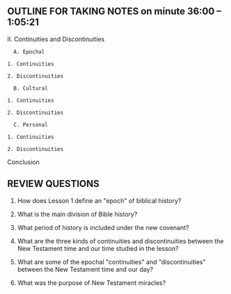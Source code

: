 ## OUTLINE FOR TAKING NOTES on minute 36:00 – 1:05:21

II. Continuities and Discontinuities

      A. Epochal

  	1. Continuities

  	2. Discontinuities

      B. Cultural

  	1. Continuities

  	2. Discontinuities

      C. Personal

  	1. Continuities

  	2. Discontinuities

Conclusion


## REVIEW QUESTIONS

1. How does Lesson 1 define an "epoch" of biblical history?
 
2. What is the main division of Bible history?
 
3. What period of history is included under the new covenant? 

4. What are the three kinds of continuities and discontinuities between the New Testament time and our time studied in the lesson? 

5. What are some of the epochal "continuities" and "discontinuities" between the New Testament time and our day? 

6. What was the purpose of New Testament miracles?
